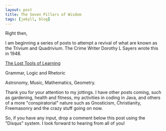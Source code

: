 ```yaml
---
layout: post
title: The Seven Pillars of Wisdom
tags: [jekyll, blog]
---
```


Right then,

I am beginning a series of posts to attempt a revival of what are known as the Trivium and Quadrivium. The Crime Writer Dorothy L Sayers wrote this in 1948. 

[The Lost Tools of Learning](https://www.pccs.org/wp-content/uploads/2016/06/LostToolsOfLearning-DorothySayers.pdf)

Grammar, Logic and Rhetoric

Astronomy, Music, Mathematics, Geometry.

Thank you for your attention to my jottings. I have other posts coming, such as gardening, health and fitness, my activities in coding in Java, and others of a more "conspiratorial" nature such as Gnosticism, Christianity, Freemasonry and the crazy stuff going on now.

So, if you have any input, drop a comment below this post using the "Disqus" system. I look forward to hearing from all of you!

